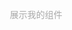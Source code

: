 <!DOCTYPE>
<html>
  <head>
    <title>组件</title>
  </head>
  <body>
  <div>
    <font style="color:#a9a9a9">展示我的组件</font>
  </div>
  </body>
</html>
